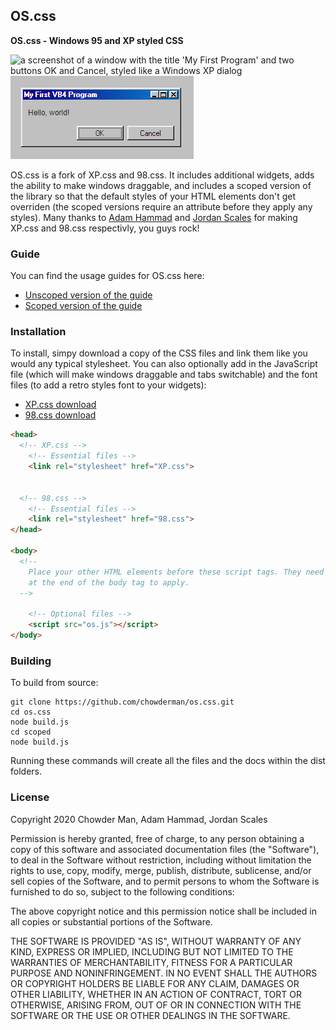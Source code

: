 ## OS.css

**OS.css - Windows 95 and XP styled CSS**

<img alt="a screenshot of a window with the title 'My First Program' and two buttons OK and Cancel, styled like a Windows XP dialog" src="https://github.com/botoxparty/XP.css/blob/main/docs/window.png?raw=true" height="133">

<img alt="a screenshot of a window with the title 'My First Program' and two buttons OK and Cancel, styled like a Windows 98 dialog" src="https://github.com/jdan/98.css/blob/main/docs/window.png?raw=true" height="133">

OS.css is a fork of XP.css and 98.css. It includes additional widgets, adds the ability to make windows draggable, and includes a scoped version of the library so that the default styles of your HTML elements don't get overriden (the scoped versions require an attribute before they apply any styles). Many thanks to [Adam Hammad](https://github.com/botoxparty) and [Jordan Scales](https://github.com/jdan) for making XP.css and 98.css respectivly, you guys rock!


### Guide

You can find the usage guides for OS.css here:

* [Unscoped version of the guide](https://chowderman.github.io/os/index.html)
* [Scoped version of the guide](https://chowderman.github.io/os/scoped/index.html)


### Installation

To install, simpy download a copy of the CSS files and link them like you would any typical stylesheet. You can also optionally add in the JavaScript file (which will make windows draggable and tabs switchable) and the font files (to add a retro styles font to your widgets):

* [XP.css download](https://chowderman.github.io/os/xp.css.zip)
* [98.css download](https://chowderman.github.io/os/98.css.zip)

```html
<head>
  <!-- XP.css -->
    <!-- Essential files -->
    <link rel="stylesheet" href="XP.css">


  <!-- 98.css -->
    <!-- Essential files -->
    <link rel="stylesheet" href="98.css">
</head>

<body>
  <!-- 
    Place your other HTML elements before these script tags. They need to be
    at the end of the body tag to apply.
  -->

    <!-- Optional files -->
    <script src="os.js"></script>
</body>
```

### Building

To build from source:

```
git clone https://github.com/chowderman/os.css.git
cd os.css
node build.js
cd scoped
node build.js
```

Running these commands will create all the files and the docs within the dist folders.


### License

Copyright 2020 Chowder Man, Adam Hammad, Jordan Scales

Permission is hereby granted, free of charge, to any person obtaining a copy of this software and associated documentation files (the "Software"), to deal in the Software without restriction, including without limitation the rights to use, copy, modify, merge, publish, distribute, sublicense, and/or sell copies of the Software, and to permit persons to whom the Software is furnished to do so, subject to the following conditions:

The above copyright notice and this permission notice shall be included in all copies or substantial portions of the Software.

THE SOFTWARE IS PROVIDED "AS IS", WITHOUT WARRANTY OF ANY KIND, EXPRESS OR IMPLIED, INCLUDING BUT NOT LIMITED TO THE WARRANTIES OF MERCHANTABILITY, FITNESS FOR A PARTICULAR PURPOSE AND NONINFRINGEMENT. IN NO EVENT SHALL THE AUTHORS OR COPYRIGHT HOLDERS BE LIABLE FOR ANY CLAIM, DAMAGES OR OTHER LIABILITY, WHETHER IN AN ACTION OF CONTRACT, TORT OR OTHERWISE, ARISING FROM, OUT OF OR IN CONNECTION WITH THE SOFTWARE OR THE USE OR OTHER DEALINGS IN THE SOFTWARE.

